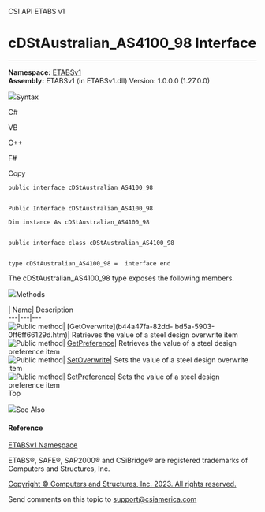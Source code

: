 ﻿

CSI API ETABS v1

# cDStAustralian_AS4100_98 Interface  
  
---  
  
**Namespace:** [ETABSv1](2780f1b8-2033-5289-2298-1cdb2a7508d9.htm)  
**Assembly:** ETABSv1 (in ETABSv1.dll) Version: 1.0.0.0 (1.27.0.0)

![](../icons/SectionExpanded.png)Syntax

C#

VB

C++

F#

Copy

    
    
    public interface cDStAustralian_AS4100_98
    
    
    Public Interface cDStAustralian_AS4100_98
    
    Dim instance As cDStAustralian_AS4100_98
    
    
    public interface class cDStAustralian_AS4100_98
    
    
    type cDStAustralian_AS4100_98 =  interface end

The cDStAustralian_AS4100_98 type exposes the following members.

![](../icons/SectionExpanded.png)Methods

| Name| Description  
---|---|---  
![Public method](../icons/pubmethod.gif)| [GetOverwrite](b44a47fa-82dd-
bd5a-5903-0ff6ff66129d.htm)|  Retrieves the value of a steel design overwrite
item  
![Public method](../icons/pubmethod.gif)|
[GetPreference](be6e285e-b65f-8a74-f8bd-2334e551c36b.htm)|  Retrieves the
value of a steel design preference item  
![Public method](../icons/pubmethod.gif)|
[SetOverwrite](e600f260-ff14-c6c1-f28a-76a5b26362e0.htm)|  Sets the value of a
steel design overwrite item  
![Public method](../icons/pubmethod.gif)|
[SetPreference](31562cda-b5dc-8c80-e786-a33b2153dff2.htm)|  Sets the value of
a steel design preference item  
Top

![](../icons/SectionExpanded.png)See Also

#### Reference

[ETABSv1 Namespace](2780f1b8-2033-5289-2298-1cdb2a7508d9.htm)

ETABS®, SAFE®, SAP2000® and CSiBridge® are registered trademarks of Computers
and Structures, Inc.  

[Copyright © Computers and Structures, Inc. 2023. All rights
reserved.](http://www.csiamerica.com)

Send comments on this topic to
[support@csiamerica.com](mailto:support%40csiamerica.com?Subject=CSI%20API%20ETABS%20v1)

